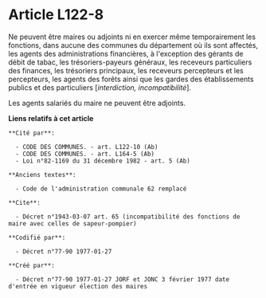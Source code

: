 # Article L122-8

Ne peuvent être maires ou adjoints ni en exercer même temporairement les fonctions, dans aucune des communes du département
où ils sont affectés, les agents des administrations financières, à l'exception des gérants de débit de tabac, les
trésoriers-payeurs généraux, les receveurs particuliers des finances, les trésoriers principaux, les receveurs percepteurs et
les percepteurs, les agents des forêts ainsi que les gardes des établissements publics et des particuliers [*interdiction,
incompatibilité*]. 

Les agents salariés du maire ne peuvent être adjoints.

**Liens relatifs à cet article**

	**Cité par**:

	  - CODE DES COMMUNES. - art. L122-10 (Ab)
	  - CODE DES COMMUNES. - art. L164-5 (Ab)
	  - Loi n°82-1169 du 31 décembre 1982 - art. 5 (Ab)

	**Anciens textes**:

	  - Code de l'administration communale 62 remplacé

	**Cite**:

	  - Décret n°1943-03-07 art. 65 (incompatibilité des fonctions de maire avec celles de sapeur-pompier)

	**Codifié par**:

	  - Décret n°77-90 1977-01-27

	**Créé par**:

	  - Décret n°77-90 1977-01-27 JORF et JONC 3 février 1977 date d'entrée en vigueur élection des maires
